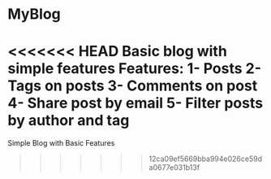 # MyBlog
<<<<<<< HEAD
Basic blog with simple features
Features:
  1- Posts
  2- Tags on posts
  3- Comments on post
  4- Share post by email
  5- Filter posts by author and tag
=======
Simple Blog with Basic Features
>>>>>>> 12ca09ef5669bba994e026ce59da0677e031b13f
